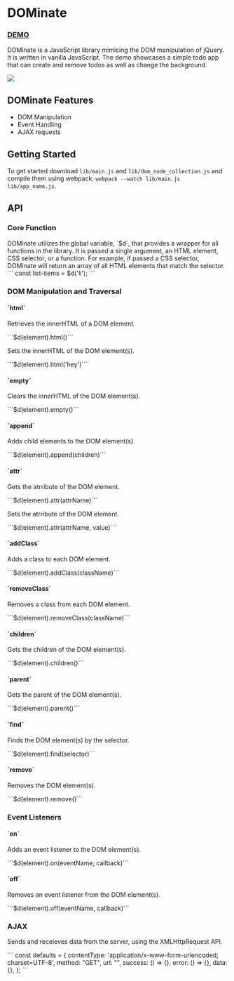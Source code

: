 <h1>DOMinate</h1>
<h3><a href="http://johnrudell.com/DOMinate/">DEMO</a></h3>

<p>DOMinate is a JavaScript library mimicing the DOM manipulation of jQuery. It is written in vanilla JavaScript. The demo showcases a simple todo app that can create and remove todos as well as change the background.</p>

<img src="https://res.cloudinary.com/rudell84/image/upload/v1516817925/DOMinate_kad9dw.png"></img>
<h2>DOMinate Features</h2>
<ul>
  <li>DOM Manipulation</li>
  <li>Event Handling</li>
  <li>AJAX requests</li>
</ul>

<h2>Getting Started</h2>

To get started download `lib/main.js` and `lib/dom_node_collection.js` and compile them using webpack: `webpack --watch lib/main.js lib/app_name.js`.

<h2>API</h2>

<h3>Core Function</h3>
DOMinate utilizes the global variable, `$d`, that provides a wrapper for all functions in the library. It is passed a single argument, an HTML element, CSS selector, or a function. For example, if passed a CSS selector, DOMinate will return an array of all HTML elements that match the selector.
```
const list-items = $d('li');
```

<h3>DOM Manipulation and Traversal</h3>

<h4>`html`</h4>
<p>Retrieves the innerHTML of a DOM element.</p>
```$d(element).html()```
<p>Sets the innerHTML of the DOM element(s).</p>
```$d(element).html('hey')```

<h4>`empty`</h4>
<p>Clears the innerHTML of the DOM element(s).</p>
```$d(element).empty()```

<h4>`append`</h4>
<p>Adds child elements to the DOM element(s).</p>
```$d(element).append(children)```

<h4>`attr`</h4>
<p>Gets the atrribute of the DOM element.</p>
```$d(element).attr(attrName)```
<p>Sets the atrribute of the DOM element.</p>
```$d(element).attr(attrName, value)```

<h4>`addClass`</h4>
<p>Adds a class to each DOM element.</p>
```$d(element).addClass(className)```

<h4>`removeClass`</h4>
<p>Removes a class from each DOM element.</p>
```$d(element).removeClass(className)```

<h4>`children`</h4>
<p>Gets the children of the DOM element(s).</p>
```$d(element).children()```

<h4>`parent`</h4>
<p>Gets the parent of the DOM element(s).</p>
```$d(element).parent()```

<h4>`find`</h4>
<p>Finds the DOM element(s) by the selector.</p>
```$d(element).find(selector)```

<h4>`remove`</h4>
<p>Removes the DOM element(s).</p>
```$d(element).remove()```

<h3>Event Listeners</h3>

<h4>`on`</h4>
<p>Adds an event listener to the DOM element(s).</p>
```$d(element).on(eventName, callback)```

<h4>`off`</h4>
<p>Removes an event listener from the DOM element(s).</p>
```$d(element).off(eventName, callback)```

<h3>AJAX</h3>
<p>Sends and receieves data from the server, using the XMLHttpRequest API.</p>
```
  const defaults = {
    contentType: 'application/x-www-form-urlencoded; charset=UTF-8',
    method: "GET",
    url: "",
    success: () => {},
    error: () => {},
    data: {},
  };
 ```


